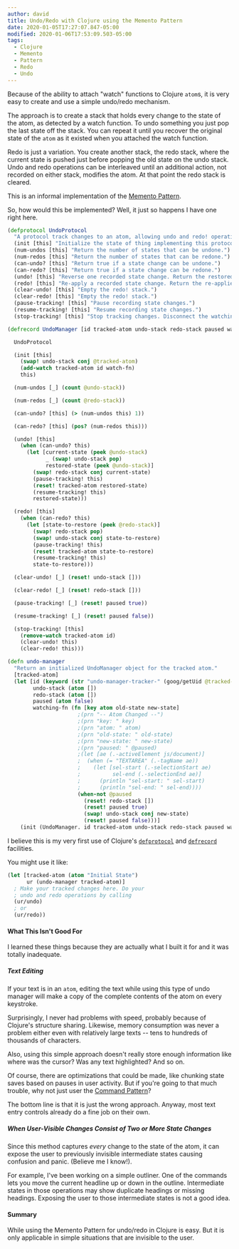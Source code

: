 ```yaml
---
author: david
title: Undo/Redo with Clojure using the Memento Pattern
date: 2020-01-05T17:27:07.847-05:00
modified: 2020-01-06T17:53:09.503-05:00
tags:
  - Clojure
  - Memento
  - Pattern
  - Redo
  - Undo
---
```


Because of the ability to attach "watch" functions to Clojure `atom`s, it is very easy to create and use a simple undo/redo mechanism.

The approach is to create a stack that holds every change to the state of the atom, as detected by a watch function. To undo something you just pop the last state off the stack. You can repeat it until you recover the original state of the `atom` as it existed when you attached the watch function.

Redo is just a variation. You create another stack, the redo stack, where the current state is pushed just before popping the old state on the undo stack. Undo and redo operations can be interleaved until an additional action, not recorded on either stack, modifies the atom. At that point the redo stack is cleared.

This is an informal implementation of the [Memento Pattern](https://en.wikipedia.org/wiki/Memento_pattern).

So, how would this be implemented? Well, it just so happens I have one right here.

```clojure
(defprotocol UndoProtocol
  "A protocol track changes to an atom, allowing undo and redo! operations on that atom."
  (init [this] "Initialize the state of thing implementing this protocol.")
  (num-undos [this] "Return the number of states that can be undone.")
  (num-redos [this] "Return the number of states that can be redone.")
  (can-undo? [this] "Return true if a state change can be undone.")
  (can-redo? [this] "Return true if a state change can be redone.")
  (undo! [this] "Reverse one recorded state change. Return the restored state.")
  (redo! [this] "Re-apply a recorded state change. Return the re-applied state.")
  (clear-undo! [this] "Empty the redo! stack.")
  (clear-redo! [this] "Empty the redo! stack.")
  (pause-tracking! [this] "Pause recording state changes.")
  (resume-tracking! [this] "Resume recording state changes.")
  (stop-tracking! [this] "Stop tracking changes. Disconnect the watching function. Forget all saved state changes."))

(defrecord UndoManager [id tracked-atom undo-stack redo-stack paused watch-fn]

  UndoProtocol

  (init [this]
    (swap! undo-stack conj @tracked-atom)
    (add-watch tracked-atom id watch-fn)
    this)

  (num-undos [_] (count @undo-stack))

  (num-redos [_] (count @redo-stack))

  (can-undo? [this] (> (num-undos this) 1))

  (can-redo? [this] (pos? (num-redos this)))

  (undo! [this]
    (when (can-undo? this)
      (let [current-state (peek @undo-stack)
            _ (swap! undo-stack pop)
            restored-state (peek @undo-stack)]
        (swap! redo-stack conj current-state)
        (pause-tracking! this)
        (reset! tracked-atom restored-state)
        (resume-tracking! this)
        restored-state)))

  (redo! [this]
    (when (can-redo? this)
      (let [state-to-restore (peek @redo-stack)]
        (swap! redo-stack pop)
        (swap! undo-stack conj state-to-restore)
        (pause-tracking! this)
        (reset! tracked-atom state-to-restore)
        (resume-tracking! this)
        state-to-restore)))

  (clear-undo! [_] (reset! undo-stack []))

  (clear-redo! [_] (reset! redo-stack []))

  (pause-tracking! [_] (reset! paused true))

  (resume-tracking! [_] (reset! paused false))

  (stop-tracking! [this]
    (remove-watch tracked-atom id)
    (clear-undo! this)
    (clear-redo! this)))

(defn undo-manager
  "Return an initialized UndoManager object for the tracked atom."
  [tracked-atom]
  (let [id (keyword (str "undo-manager-tracker-" (goog/getUid @tracked-atom)))
        undo-stack (atom [])
        redo-stack (atom [])
        paused (atom false)
        watching-fn (fn [key atom old-state new-state]
                      ;(prn "-- Atom Changed --")
                      ;(prn "key: " key)
                      ;(prn "atom: " atom)
                      ;(prn "old-state: " old-state)
                      ;(prn "new-state: " new-state)
                      ;(prn "paused: " @paused)
                      ;(let [ae (.-activeElement js/document)]
                      ;  (when (= "TEXTAREA" (.-tagName ae))
                      ;    (let [sel-start (.-selectionStart ae)
                      ;          sel-end (.-selectionEnd ae)]
                      ;      (println "sel-start: " sel-start)
                      ;      (println "sel-end: " sel-end))))
                      (when-not @paused
                        (reset! redo-stack [])
                        (reset! paused true)
                        (swap! undo-stack conj new-state)
                        (reset! paused false)))]
    (init (UndoManager. id tracked-atom undo-stack redo-stack paused watching-fn))))
```

I believe this is my very first use of Clojure's [`defprotocol`](https://clojure.org/reference/protocols) and [`defrecord`](https://clojure.org/reference/datatypes#_deftype_and_defrecord) facilities.

You might use it like:

```clojure
(let [tracked-atom (atom "Initial State")
      ur (undo-manager tracked-atom)]
  ; Make your tracked changes here. Do your
  ; undo and redo operations by calling
  (ur/undo)
  ; or
  (ur/redo))
```

#### What This Isn't Good For

I learned these things because they are actually what I built it for and it was totally inadequate.

##### Text Editing

If your text is in an `atom`, editing the text while using this type of undo manager will make a copy of the complete contents of the atom on every keystroke.

Surprisingly, I never had problems with speed, probably because of Clojure's structure sharing. Likewise, memory consumption was never a problem either even with relatively large texts -- tens to hundreds of thousands of characters.

Also, using this simple approach doesn't really store enough information like where was the cursor? Was any text highlighted? And so on.

Of course, there are optimizations that could be made, like chunking state saves based on pauses in user activity. But if you're going to that much trouble, why not just user the [Command Pattern](https://en.wikipedia.org/wiki/Command_pattern)?

The bottom line is that it is just the wrong approach. Anyway, most text entry controls already do a fine job on their own.

##### When User-Visible Changes Consist of Two or More State Changes

Since this method captures _every_ change to the state of the atom, it can expose the user to previously invisible intermediate states causing confusion and panic. (Believe me I know!). 

For example, I've been working on a simple outliner. One of the commands lets you move the current headline up or down in the outline. Intermediate states in those operations may show duplicate headings or missing headings. Exposing the user to those intermediate states is not a good idea.

#### Summary

While using the Memento Pattern for undo/redo in Clojure is easy. But it is only applicable in simple situations that are invisible to the user.